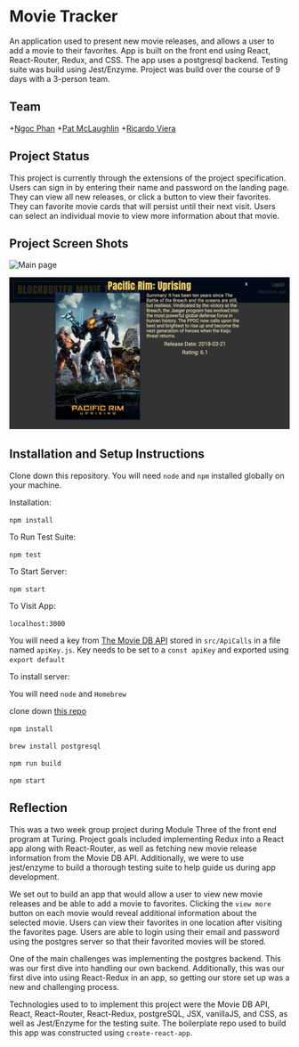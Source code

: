 # Movie Tracker

An application used to present new movie releases, and allows a user to add a movie to their favorites. App is built on the front end using React, React-Router, Redux, and CSS. The app uses a postgresql backend. Testing suite was build using Jest/Enzyme. Project was build over the course of 9 days with a 3-person team.

## Team

+[Ngoc Phan](https://github.com/nphan24)
+[Pat McLaughlin](https://github.com/patrickmc21)
+[Ricardo Viera](https://github.com/rvwatch)

## Project Status

This project is currently through the extensions of the project specification. Users can sign in by entering their name and password on the landing page. They can view all new releases, or click a button to view their favorites. They can favorite movie cards that will persist until their next visit. Users can select an individual movie to view more information about that movie. 

## Project Screen Shots

![Main page](readme-images/main.png)

![Single Movie](readme-images/single-movie.png)

## Installation and Setup Instructions

Clone down this repository. You will need `node` and `npm` installed globally on your machine.  

Installation:

`npm install`  

To Run Test Suite:  

`npm test`  

To Start Server:

`npm start`  

To Visit App:

`localhost:3000`

You will need a key from [The Movie DB API](https://www.themoviedb.org/documentation/api) stored in `src/ApiCalls` in a file named `apiKey.js`. Key needs to be set to a `const apiKey` and exported using `export default`

To install server:

You will need `node` and `Homebrew`

clone down [this repo](https://github.com/turingschool-examples/movie-tracker)

`npm install`

`brew install postgresql`

`npm run build`

`npm start`

## Reflection

This was a two week group project during Module Three of the front end program at Turing. Project goals included implementing Redux into a React app along with React-Router, as well as fetching new movie release information from the Movie DB API. Additionally, we were to use jest/enzyme to build a thorough testing suite to help guide us during app development.

We set out to build an app that would allow a user to view new movie releases and be able to add a movie to favorites. Clicking the `view more` button on each movie would reveal additional information about the selected movie. Users can view their favorites in one location after visiting the favorites page. Users are able to login using their email and password using the postgres server so that their favorited movies will be stored. 

One of the main challenges was implementing the postgres backend. This was our first dive into handling our own backend. Additionally, this was our first dive into using React-Redux in an app, so getting our store set up was a new and challenging process. 

Technologies used to to implement this project were the Movie DB API, React, React-Router, React-Redux, postgreSQL, JSX, vanillaJS, and CSS, as well as Jest/Enzyme for the testing suite. The boilerplate repo used to build this app was constructed using `create-react-app`.